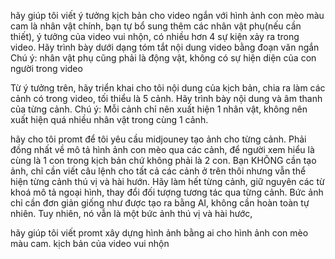 


hãy giúp tôi viết ý tưởng kịch bản cho video ngắn với hình ảnh con mèo màu cam là nhân vật chính, bạn tự bổ sung thêm các nhân vật phụ(nếu cần thiết), ý tưởng của video vui nhộn, có nhiều hơn 4 sự kiện xảy ra trong video. Hãy trình bày dưới dạng tóm tắt nội dung video bằng đoạn văn ngắn
Chú ý: nhân vật phụ cũng phải là động vật, không có sự hiện diện của con người trong video

Từ ý tưởng trên, hãy triển khai cho tôi nội dung của kịch bản, chia ra làm các cảnh có trong video, tối thiểu là 5 cảnh. Hãy trình bày nội dung và âm thanh của từng cảnh.
Chú ý: Mỗi cảnh chỉ nên xuất hiện 1 nhân vật, không nên xuất hiện quá nhiều nhân vật trong cùng 1 cảnh.

hãy cho tôi promt để tôi yêu cầu midjouney tạo ảnh cho từng cảnh. Phải đồng nhất về mô tả hình ảnh con mèo qua các cảnh, để người xem hiểu là cùng là 1 con trong kịch bản chứ không phải là 2 con. Bạn KHÔNG cần tạo ảnh, chỉ cần viết câu lệnh cho tất cả các cảnh ở trên thôi nhưng vẫn thể hiện từng cảnh thú vị và hài hướn. Hãy làm hết từng cảnh, giữ nguyên các từ khoá mô tả ngoại hình, thay đổi đối tượng tương tác qua từng cảnh. Bức ảnh chỉ cần đơn giản giống như được tạo ra bằng AI, không cần hoàn toàn tự nhiên. Tuy nhiên, nó vẫn là một bức ảnh thú vị và hài hước,


hãy giúp tôi viết promt xây dựng hình ảnh bằng ai cho hình ảnh con mèo màu cam. kịch bản của video vui nhộn


